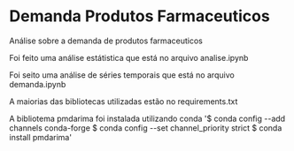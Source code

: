 # Demanda Produtos Farmaceuticos
Análise sobre a demanda de produtos farmaceuticos

Foi feito uma análise estátistica que está no arquivo analise.ipynb

Foi seito uma análise de séries temporais que está no arquivo demanda.ipynb

A maiorias das bibliotecas utilizadas estão no requirements.txt

A bibliotema pmdarima foi instalada utilizando conda
'$ conda config --add channels conda-forge
$ conda config --set channel_priority strict
$ conda install pmdarima'
